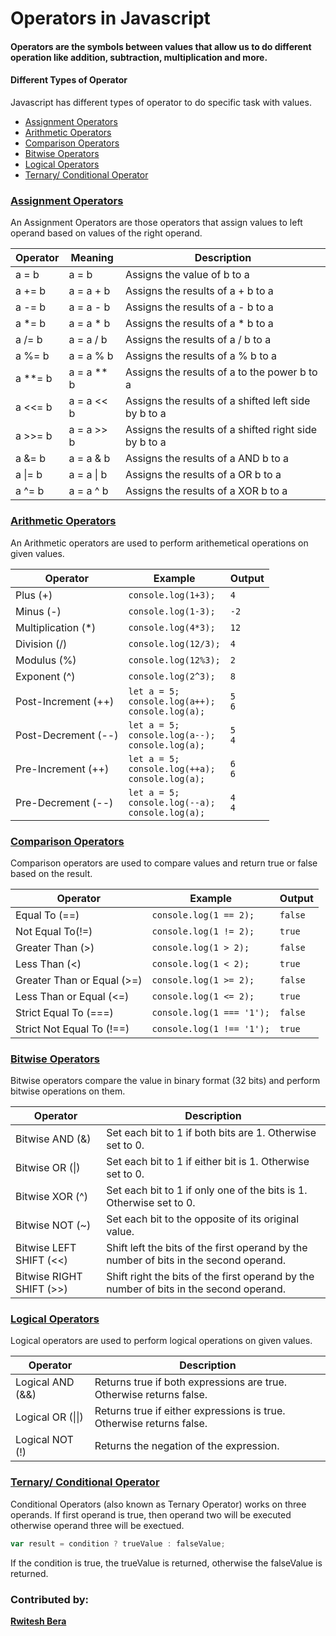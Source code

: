 # Operators in Javascript

#### Operators are the symbols between values that allow us to do different operation like addition, subtraction, multiplication and more.

#### Different Types of Operator
Javascript has different types of operator to do specific task with values.

- [Assignment Operators](1.Assignment_Operators/README.md#assignment-operators)
- [Arithmetic Operators](2.Arithmetic_Operators/README.md#arithmetic-operators)
- [Comparison Operators](3.Comparison_Operators/README.md#comparison-operators)
- [Bitwise Operators](4.Bitwise_Operators/README.md#bitwise-operators)
- [Logical Operators](5.Logical_Operators/README.md#logical-operators)
- [Ternary/ Conditional Operator](6.Ternary_Operators/README.md#ternary-operator)


### [Assignment Operators](1.Assignment_Operators/README.md#assignment-operators)
An Assignment Operators are those operators that assign values to left operand based on values of the right operand.

|Operator |Meaning       |Description                                           |
|---------|--------------|------------------------------------------------------|
|a = b    | a = b        |Assigns the value of b to a                           |
|a += b   | a = a + b    |Assigns the results of a + b to a                     |
|a -= b   | a = a - b    |Assigns the results of a - b to a                     |
|a *= b   | a = a * b    |Assigns the results of a * b to a                     |
|a /= b   | a = a / b    |Assigns the results of a / b to a                     |
|a %= b   | a = a % b    |Assigns the results of a % b to a                     |
|a **= b  | a = a ** b   |Assigns the results of a to the power b to a          |
|a <<= b  | a = a << b   |Assigns the results of a shifted left side by b to a  |
|a >>= b  | a = a >> b   |Assigns the results of a shifted right side by b to a |
|a &= b   | a = a & b    |Assigns the results of a AND b to a                   |
| a \|= b | a = a \| b   |Assigns the results of a OR b to a                    |     
|a ^= b   | a = a ^ b    |Assigns the results of a XOR b to a                   |



### [Arithmetic Operators](2.Arithmetic_Operators/README.md#arithmetic-operators)
An Arithmetic operators are used to perform arithemetical operations on given values.

| Operator              | Example                                                     | Output        |
|-----------------------|-------------------------------------------------------------|---------------|
| Plus (+)              | `console.log(1+3);`                                         | `4`           |
| Minus (-)             | `console.log(1-3);`                                         | `-2`          |
| Multiplication (*)    | `console.log(4*3);`                                         | `12`          |
| Division (/)          | `console.log(12/3);`                                        | `4`           |
| Modulus (%)           | `console.log(12%3);`                                        | `2`           |
| Exponent (^)          | `console.log(2^3);`                                         | `8`           |
| Post-Increment (++)   | `let a = 5;`<br>`console.log(a++);`<br>`console.log(a);`     | `5`<br>`6`    |
| Post-Decrement (--)   | `let a = 5;`<br>`console.log(a--);`<br>`console.log(a);`     | `5`<br>`4`    |
| Pre-Increment (++)    | `let a = 5;`<br>`console.log(++a);`<br>`console.log(a);`     | `6`<br>`6`    |
| Pre-Decrement (--)    | `let a = 5;`<br>`console.log(--a);`<br>`console.log(a);`     | `4`<br>`4`    |



### [Comparison Operators](3.Comparison_Operators/README.md#comparison-operators)
Comparison operators are used to compare values and return true or false based on the result.

| Operator                  |  Example                                                     | Output        |
|---------------------------|--------------------------------------------------------------|---------------|
| Equal To (==)             | `console.log(1 == 2);`                                       | `false`       |
| Not Equal To(!=)          | `console.log(1 != 2);`                                       | `true`        |
| Greater Than (>)          | `console.log(1 > 2);`                                        | `false`       |
| Less Than (<)             | `console.log(1 < 2);`                                        | `true`        |
| Greater Than or Equal (>=)| `console.log(1 >= 2);`                                       | `false`       |
| Less Than or Equal (<=)   | `console.log(1 <= 2);`                                       | `true`        |
| Strict Equal To (===)     | `console.log(1 === '1');`                                    | `false`       |
| Strict Not Equal To (!==) | `console.log(1 !== '1');`                                    | `true`        |



### [Bitwise Operators](4.Bitwise_Operators/README.md#bitwise-operators)
Bitwise operators compare the value in binary format (32 bits) and perform bitwise operations on them.

| Operator                  | Description                                                                           |
|---------------------------|---------------------------------------------------------------------------------------|
| Bitwise AND (&)           | Set each bit to 1 if both bits are 1. Otherwise set to 0.                             |
| Bitwise OR (\|)           | Set each bit to 1 if either bit is 1. Otherwise set to 0.                             |
| Bitwise XOR (\^)          | Set each bit to 1 if only one of the bits is 1. Otherwise set to 0.                   |
| Bitwise NOT (\~)          | Set each bit to the opposite of its original value.                                   |
| Bitwise LEFT SHIFT (<<)   | Shift left the bits of the first operand by the number of bits in the second operand. |
| Bitwise RIGHT SHIFT (>>)  | Shift right the bits of the first operand by the number of bits in the second operand.|



### [Logical Operators](5.Logical_Operators/README.md#logical-operators)
Logical operators are used to perform logical operations on given values.

| Operator          | Description                                                                            |
|-------------------|----------------------------------------------------------------------------------------|
| Logical AND (&&)  | Returns true if both expressions are true. Otherwise returns false.                    |
| Logical OR (\|\|) | Returns true if either expressions is true. Otherwise returns false.                   |
| Logical NOT (!)   | Returns the negation of the expression.                                                |



### [Ternary/ Conditional Operator](6.Ternary_Operators/README.md#ternary-operator)
Conditional Operators (also known as Ternary Operator) works on three operands. If first operand is true, then operand two will be executed otherwise operand three will be exectued.
```js
var result = condition ? trueValue : falseValue;
```
If the condition is true, the trueValue is returned, otherwise the falseValue is returned.


### Contributed by:
****[Rwitesh Bera](https://github.com/rwiteshbera)****
